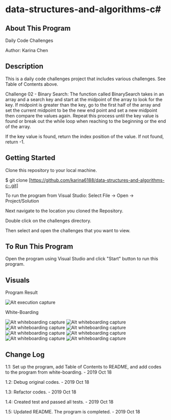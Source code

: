 # data-structures-and-algorithms-c#

## About This Program
Daily Code Challenges

Author: Karina Chen

## Description
This is a daily code challenges project that includes various challenges. See Table of Contents above.

Challenge 02 - Binary Search: The function called BinarySearch takes in an array and a search key and start at the midpoint of the array to look for the key. If midpoint is greater than the key, go to the first half of the array and set the current midpoint to be the new end point and set a new midpoint then compare the values again. Repeat this process until the key value is found or break out the while loop when reaching to the beginning or the end of the array.

If the key value is found, return the index position of the value. If not found, return -1.

## Getting Started
Clone this repository to your local machine.

$ git clone [https://github.com/karina6188/data-structures-and-algorithms-c-.git]

To run the program from Visual Studio:
Select File -> Open -> Project/Solution

Next navigate to the location you cloned the Repository.

Double click on the challenges directory.

Then select and open the challenges that you want to view.

## To Run This Program
Open the program using Visual Studio and click "Start" button to run this program.


## Visuals

Program Result

![Alt execution capture](https://github.com/karina6188/data-structures-and-algorithms-c-/blob/array-binary-search/assets/binary_search_result.JPG)

White-Boarding

![Alt whiteboarding capture](https://github.com/karina6188/data-structures-and-algorithms-c-/blob/array-binary-search/assets/code03_1.jpg)
![Alt whiteboarding capture](https://github.com/karina6188/data-structures-and-algorithms-c-/blob/array-binary-search/assets/code03_2.jpg)
![Alt whiteboarding capture](https://github.com/karina6188/data-structures-and-algorithms-c-/blob/array-binary-search/assets/code03_3.jpg)
![Alt whiteboarding capture](https://github.com/karina6188/data-structures-and-algorithms-c-/blob/array-binary-search/assets/code03_4.jpg)
![Alt whiteboarding capture](https://github.com/karina6188/data-structures-and-algorithms-c-/blob/array-binary-search/assets/code03_5.jpg)
![Alt whiteboarding capture](https://github.com/karina6188/data-structures-and-algorithms-c-/blob/array-binary-search/assets/code03_6.jpg)
![Alt whiteboarding capture](https://github.com/karina6188/data-structures-and-algorithms-c-/blob/array-binary-search/assets/code03_7.jpg)
![Alt whiteboarding capture](https://github.com/karina6188/data-structures-and-algorithms-c-/blob/array-binary-search/assets/code03_8.jpg)

## Change Log

1.1: Set up the program, add Table of Contents to README, and add codes to the program from white-boarding. - 2019 Oct 18

1.2: Debug original codes. - 2019 Oct 18

1.3: Refactor codes. - 2019 Oct 18

1.4: Created test and passed all tests. - 2019 Oct 18

1.5: Updated README. The program is completed. - 2019 Oct 18